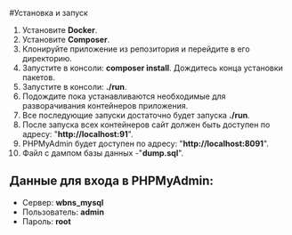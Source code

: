 #Установка и запуск

<ol>
    <li>Установите <strong>Docker</strong>.</li>
    <li>Установите <strong>Composer</strong>.</li>
    <li>Клонируйте приложение из репозитория и перейдите в его директорию.</li>
    <li>Запустите в консоли: <strong>composer install</strong>. Дождитесь конца установки пакетов.</li>
    <li>Запустите в консоли: <strong>./run</strong>.</li>
    <li>Подождите пока устанавливаются необходимые для разворачивания контейнеров приложения.</li>
    <li>Все последующие запуски достаточно будет запуска <strong>./run</strong>.</li>
    <li>После запуска всех контейнеров сайт должен быть доступен по адресу: "<strong>http://localhost:91</strong>".</li>
    <li>PHPMyAdmin будет доступен по адресу: "<strong>http://localhost:8091</strong>".</li>
    <li>Файл с дампом базы данных -"<strong>dump.sql</strong>".</li>  
</ol>
<h2>Данные для входа в PHPMyAdmin:</h2>
<ul>
    <li>Сервер: <strong>wbns_mysql</strong></li>
    <li>Пользователь: <strong>admin</strong></li>
    <li>Пароль: <strong>root</strong></li>
</ul>